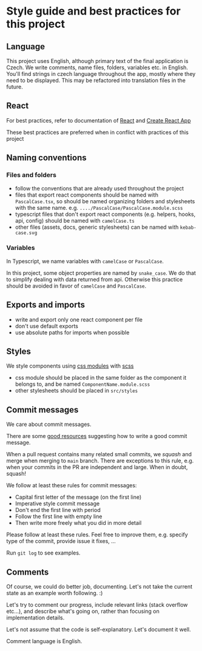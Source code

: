 # Style guide and best practices for this project

## Language

This project uses English, although primary text of the final application is Czech. We write comments, name files, folders, variables etc. in English. You'll find strings in czech language throughout the app, mostly where they need to be displayed. This may be refactored into translation files in the future.

## React

For best practices, refer to documentation of [React](https://reactjs.org/) and [Create React App](https://create-react-app.dev/)

These best practices are preferred when in conflict with practices of this project

## Naming conventions

### Files and folders

- follow the conventions that are already used throughout the project
- files that export react components should be named with `PascalCase.tsx`, so should be named organizing folders and stylesheets with the same name. e.g. `..../PascalCase/PascalCase.module.scss`
- typescript files that don't export react components (e.g. helpers, hooks, api, config) should be named with `camelCase.ts`
- other files (assets, docs, generic stylesheets) can be named with `kebab-case.svg`

### Variables

In Typescript, we name variables with `camelCase` or `PascalCase`.

In this project, some object properties are named by `snake_case`. We do that to simplify dealing with data returned from api. Otherwise this practice should be avoided in favor of `camelCase` and `PascalCase`.

## Exports and imports

- write and export only one react component per file
- don't use default exports
- use absolute paths for imports when possible

## Styles

We style components using [css modules](https://github.com/css-modules/css-modules) with [scss](https://sass-lang.com/)

- css module should be placed in the same folder as the component it belongs to, and be named `ComponentName.module.scss`
- other stylesheets should be placed in `src/styles`

## Commit messages

We care about commit messages.

There are some [good resources](https://www.freecodecamp.org/news/writing-good-commit-messages-a-practical-guide/) suggesting how to write a good commit message.

When a pull request contains many related small commits, we _squash_ and merge when merging to `main` branch. There are exceptions to this rule, e.g. when your commits in the PR are independent and large. When in doubt, squash!

We follow at least these rules for commit messages:

- Capital first letter of the message (on the first line)
- Imperative style commit message
- Don't end the first line with period
- Follow the first line with empty line
- Then write more freely what you did in more detail

Please follow at least these rules. Feel free to improve them, e.g. specify type of the commit, provide issue it fixes, ...

Run `git log` to see examples.

## Comments

Of course, we could do better job, documenting. Let's not take the current state as an example worth following. :)

Let's try to comment our progress, include relevant links (stack overflow etc...), and describe what's going on, rather than focusing on implementation details.

Let's not assume that the code is self-explanatory. Let's document it well.

Comment language is English.
